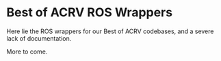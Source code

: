 # Best of ACRV ROS Wrappers

Here lie the ROS wrappers for our Best of ACRV codebases, and a severe lack of documentation.

More to come.
